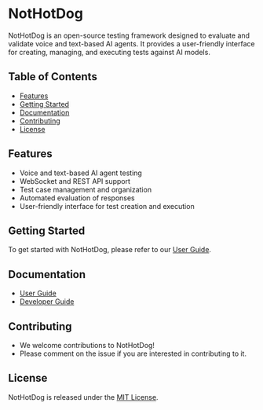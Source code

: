 # NotHotDog

NotHotDog is an open-source testing framework designed to evaluate and validate voice and text-based AI agents. It provides a user-friendly interface for creating, managing, and executing tests against AI models.

## Table of Contents

- [Features](#features)
- [Getting Started](#getting-started)
- [Documentation](#documentation)
- [Contributing](#contributing)
- [License](#license)

## Features

- Voice and text-based AI agent testing
- WebSocket and REST API support
- Test case management and organization
- Automated evaluation of responses
- User-friendly interface for test creation and execution

## Getting Started

To get started with NotHotDog, please refer to our [User Guide](docs/USER_GUIDE.md).

## Documentation

- [User Guide](docs/USER_GUIDE.md)
- [Developer Guide](docs/developer-guide.md)

## Contributing

- We welcome contributions to NotHotDog!
- Please comment on the issue if you are interested in contributing to it.

## License

NotHotDog is released under the [MIT License](LICENSE).
